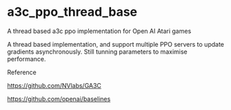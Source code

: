 # a3c_ppo_thread_base
A thread based a3c ppo implementation for Open AI Atari games

A thread based implementation, and support multiple PPO servers to update gradients asynchronously. Still tunning parameters to maximise performance.

Reference

https://github.com/NVlabs/GA3C

https://github.com/openai/baselines

